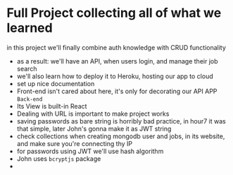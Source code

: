 # Full Project collecting all of what we learned

in this project we'll finally combine auth knowledge with CRUD functionality

- as a result: we'll have an API, when users login, and manage their job search
- we'll also learn how to deploy it to Heroku, hosting our app to cloud
- set up nice documentation
- Front-end isn't cared about here, it's only for decorating our API APP `Back-end`
- Its View is built-in React
- Dealing with URL is important to make project works
- saving passwords as bare string is horribly bad practice, in hour7 it was that simple, later John's gonna make it as JWT string
- check collections when creating mongodb user and jobs, in its website, and make sure you're connecting thy IP
- for passwords using JWT we'll use hash algorithm
- John uses `bcryptjs` package
- 